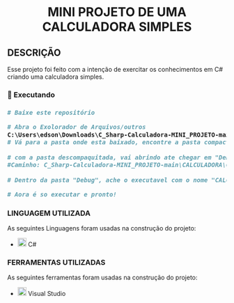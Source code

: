 <h1 align="center">MINI PROJETO DE UMA CALCULADORA SIMPLES</h1>
<h2>DESCRIÇÃO</h2>
<p>Esse projeto foi feito com a intenção de exercitar os conhecimentos em C# criando uma calculadora simples.</p>

<h3>🎲 Executando<h3/>

```bash
# Baixe este repositório

# Abra o Exolorador de Arquivos/outros
C:\Users\edson\Downloads\C_Sharp-Calculadora-MINI_PROJETO-main\CALCULADORA\CALCULADORA\bin\Debug
# Vá para a pasta onde esta baixado, encontre a pasta compactada co o nome: C_Sharp-Calculadora-MINI_PROJETO-main
	
# com a pasta descompaquitada, vai abrindo ate chegar em "Debug"
#Caminho: C_Sharp-Calculadora-MINI_PROJETO-main\CALCULADORA\CALCULADORA\bin\Debug
	
# Dentro da pasta "Debug", ache o executavel com o nome "CALCULADORA.exe"

# Aora é so executar e pronto!
```

<h3>LINGUAGEM UTILIZADA</h3>
<p>As seguintes Linguagens foram usadas na construção do projeto:</p>
<ul>
	<li><img src="https://cdn.jsdelivr.net/gh/devicons/devicon/icons/csharp/csharp-original.svg" width="20" height="20"/> C#</li>
</ul>
<h3>FERRAMENTAS UTILIZADAS</h3>
<p>As seguintes ferramentas foram usadas na construção do projeto:</p>
<ul>
	<li><img src="https://cdn.jsdelivr.net/gh/devicons/devicon/icons/visualstudio/visualstudio-plain.svg" width="20" height="20"/> Visual Studio</li>
</ul>
